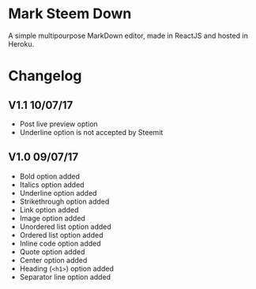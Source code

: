# Mark Steem Down

A simple multipourpose MarkDown editor, made in ReactJS and hosted in Heroku. 


# Changelog

## V1.1 10/07/17 
- Post live preview option
- Underline option is not accepted by Steemit

## V1.0 09/07/17
- Bold option added
- Italics option added
 - Underline option added
 - Strikethrough option added
 - Link option added
 - Image option added
 - Unordered list option added
 - Ordered list option added
 - Inline code option added
 - Quote option added
 - Center option added
 - Heading (`<h1>`) option added
 - Separator line option added